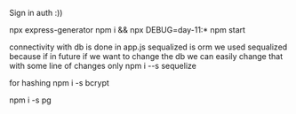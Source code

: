 Sign in auth :))

npx express-generator
npm i && npx DEBUG=day-11:* npm start     

connectivity with db is done in app.js
sequalized is orm
we used sequalized because if in future if we want to change the db we can easily change that with some line of changes only
npm i --s sequelize

for hashing 
npm i -s bcrypt

npm i -s pg   
